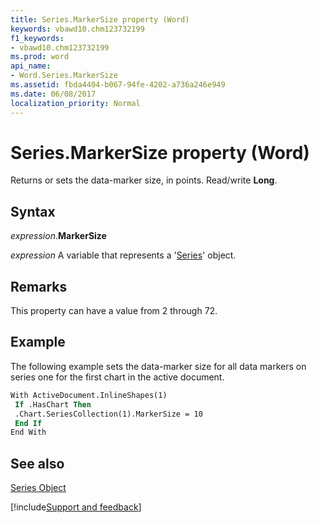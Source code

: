 ```yaml
---
title: Series.MarkerSize property (Word)
keywords: vbawd10.chm123732199
f1_keywords:
- vbawd10.chm123732199
ms.prod: word
api_name:
- Word.Series.MarkerSize
ms.assetid: fbda4404-b067-94fe-4202-a736a246e949
ms.date: 06/08/2017
localization_priority: Normal
---
```



# Series.MarkerSize property (Word)

Returns or sets the data-marker size, in points. Read/write  **Long**.


## Syntax

_expression_.**MarkerSize**

_expression_ A variable that represents a '[Series](Word.Series.md)' object.


## Remarks

This property can have a value from 2 through 72. 


## Example

The following example sets the data-marker size for all data markers on series one for the first chart in the active document.


```vb
With ActiveDocument.InlineShapes(1) 
 If .HasChart Then 
 .Chart.SeriesCollection(1).MarkerSize = 10 
 End If 
End With 

```


## See also


[Series Object](Word.Series.md)

[!include[Support and feedback](~/includes/feedback-boilerplate.md)]